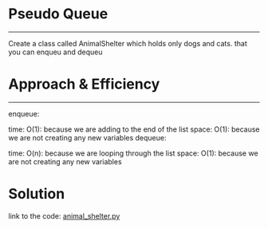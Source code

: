 # Pseudo Queue
-----------------------------------------------------------------------------
Create a class called AnimalShelter which holds only dogs and cats. that you can enqueu and dequeu


# Approach & Efficiency
-----------------------------------------------------------------------------
enqueue:

time: O(1): because we are adding to the end of the list
space: O(1): because we are not creating any new variables
dequeue:

time: O(n): because we are looping through the list
space: O(1): because we are not creating any new variables

# Solution

link to the code: <a href="#animal_shelter.py">animal_shelter.py</a>